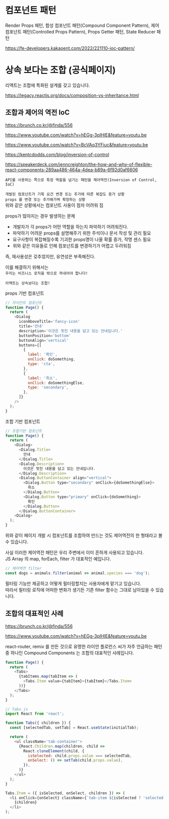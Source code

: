 # 컴포넌트 패턴

Render Props 패턴, 합성 컴포넌트 패턴(Compound Component Pattern), 제어 컴포넌트 패턴(Controlled Props Pattern), Props Getter 패턴, State Reducer 패턴

https://fe-developers.kakaoent.com/2022/221110-ioc-pattern/

# 상속 보다는 조합 (공식페이지)

리액트는 조합에 특화된 설계를 갖고 있습니다.

https://legacy.reactjs.org/docs/composition-vs-inheritance.html

## 조합과 제어의 역전 IoC

https://brunch.co.kr/@finda/556

https://www.youtube.com/watch?v=hEGg-3pIHlE&feature=youtu.be

https://www.youtube.com/watch?v=BcVAq3YFiuc&feature=youtu.be

https://kentcdodds.com/blog/inversion-of-control

https://speakerdeck.com/jenncreighton/the-how-and-why-of-flexible-react-components-289aa486-464a-4dea-b89a-6f92d0af6606

`API를 사용하는 쪽으로 특정 역할을 넘기는 패턴을 제어역전(Inversion of Control, IoC)` 

`개발된 컴포넌트가 기획 요건 변경 또는 추가에 따른 복잡도 증가 상황`  
`props 를 변경 또는 추가해가며 확장하는 상황`  
위와 같은 상황에서는 컴포넌트 사용이 점차 어려워 짐

props가 많아지는 경우 발생하는 문제

- 개발자가 각 props가 어떤 역할을 하는지 파악하기 어려워진다.
- 파악하기 어려운 props를 설명해주기 위한 주석이나 문서 작성 및 관리 필요
- 요구사항이 복잡해질수록 기괴한 props명이 나올 확률 증가, 작명 센스 필요
- 위와 같은 이유들로 인해 컴포넌트를 변경하기가 어렵고 두려워짐

즉, 재사용성은 갖추었지만, 유연성은 부족해진다.

이를 해결하기 위해서는  
`우리는 비즈니스 로직을 밖으로 꺼내어야 합니다!`

`리액트는 상속보다는 조합!`

props 기반 컴포넌트

```javascript
// 자이언트 컴포넌트
function Page() {
  return (
    <Dialog
      iconAboveTitle='fancy-icon'
      title='안내'
      description='이것은 멋진 내용을 담고 있는 안내입니다.'
      buttonPosition='bottom'
      buttonAlign='vertical'
      buttons={[
        {
          label: '확인',
          onClick: doSomething,
          type: 'cta',
        },
        {
          label: '취소',
          onClick: doSomethingElse,
          type: 'secondary',
        },
      ]}
    />
  );
}
```

조합 기반 컴포넌트

```javascript
// 조합기반 컴포넌트
function Page() {
  return (
    <Dialog>
      <Dialog.Title>
        안내
      </Dialog.Title>
      <Dialog.Description>
        이것은 멋진 내용을 담고 있는 안내입니다.
      </Dialog.Description>
      <Dialog.ButtonContainer align="vertical">
        <Dialog.Button type="secondary" onClick={doSomethingElse}>
          취소
        </Dialog.Button>
        <Dialog.Button type="primary" onClick={doSomething}>
          확인
        </Dialog.Button>
      </Dialog.ButtonContainer>
    <Dialog>
  );
}
```

위와 같이 페이지 개발 시 컴포넌트를 조합하여 만드는 것도 제어역전의 한 형태라고 볼 수 있습니다.

사실 이러한 제어역전 패턴은 우리 주변에서 이미 흔하게 사용되고 있습니다.  
JS Array 의 map, forEach, filter 가 대표적인 예입니다.

```javascript
// 제어역전 filter
const dogs = animals.filter(animal => animal.species === 'dog');
```

필터링 기능만 제공하고 어떻게 필터링할지는 사용자에게 맡기고 있습니다.  
따라서 필터링 로직에 어떠한 변화가 생기든 기존 filter 함수는 그대로 남아있을 수 있습니다.

## 조합의 대표적인 사례

https://brunch.co.kr/@finda/556

https://www.youtube.com/watch?v=hEGg-3pIHlE&feature=youtu.be

react-router, remix 를 만든 것으로 유명한 라이언 플로런스 씨가 자주 언급하는 패턴 중 하나인 Compound Components 는 조합의 대표적인 사례입니다.

```javascript
function Page() {
  return (
    <Tabs>
      {tabItems.map(tabItem => (
        <Tabs.Item value={tabItem}>{tabItem}</Tabs.Item>
      ))}
    </Tabs>
  );
}
```

```javascript
// Tabs.js
import React from 'react';

function Tabs({ children }) {
  const [selectedTab, setTab] = React.useState(initialTab);

  return (
    <ul className='tab-container'>
      {React.Children.map(children, child =>
        React.cloneElement(child, {
          isSelected: child.props.value === selectedTab,
          onSelect: () => setTab(child.props.value),
        }),
      )}
    </ul>
  );
}

Tabs.Item = ({ isSelected, onSelect, children }) => (
  <li onClick={onSelect} className={`tab-item ${isSelected ? 'selected' : ''}`}>
    {children}
  </li>
);
```
